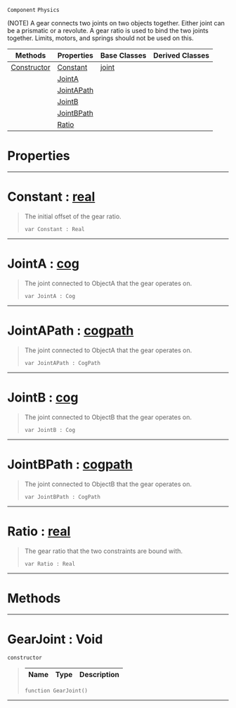  `Component` `Physics`



(NOTE) A gear connects two joints on two objects together. Either joint can be a prismatic or a revolute. A gear ratio is used to bind the two joints together. Limits, motors, and springs should not be used on this.

|Methods|Properties|Base Classes|Derived Classes|
|---|---|---|---|
|[ Constructor](https://github.com/ArendDanielek/ZeroDocsTest/blob/master/code_reference/class_reference/gearjoint.markdown#gearjoint-void)|[ Constant](https://github.com/ArendDanielek/ZeroDocsTest/blob/master/code_reference/class_reference/gearjoint.markdown#constant-zero-engine-doc)|[joint](https://github.com/ArendDanielek/ZeroDocsTest/blob/master/code_reference/class_reference/joint.markdown)| |
| |[ JointA](https://github.com/ArendDanielek/ZeroDocsTest/blob/master/code_reference/class_reference/gearjoint.markdown#jointa-zero-engine-docum)| | |
| |[ JointAPath](https://github.com/ArendDanielek/ZeroDocsTest/blob/master/code_reference/class_reference/gearjoint.markdown#jointapath-zero-engine-d)| | |
| |[ JointB](https://github.com/ArendDanielek/ZeroDocsTest/blob/master/code_reference/class_reference/gearjoint.markdown#jointb-zero-engine-docum)| | |
| |[ JointBPath](https://github.com/ArendDanielek/ZeroDocsTest/blob/master/code_reference/class_reference/gearjoint.markdown#jointbpath-zero-engine-d)| | |
| |[ Ratio](https://github.com/ArendDanielek/ZeroDocsTest/blob/master/code_reference/class_reference/gearjoint.markdown#ratio-zero-engine-docume)| | |


 #  Properties


---  
 #  Constant : [real](https://github.com/ArendDanielek/ZeroDocsTest/blob/master/code_reference/zilch_base_types/real.markdown)

> The initial offset of the gear ratio.
> ``` lang=cpp, name=Zilch
> var Constant : Real


---  
 #  JointA : [cog](https://github.com/ArendDanielek/ZeroDocsTest/blob/master/code_reference/class_reference/cog.markdown)

> The joint connected to ObjectA that the gear operates on.
> ``` lang=cpp, name=Zilch
> var JointA : Cog


---  
 #  JointAPath : [cogpath](https://github.com/ArendDanielek/ZeroDocsTest/blob/master/code_reference/class_reference/cogpath.markdown)

> The joint connected to ObjectA that the gear operates on.
> ``` lang=cpp, name=Zilch
> var JointAPath : CogPath


---  
 #  JointB : [cog](https://github.com/ArendDanielek/ZeroDocsTest/blob/master/code_reference/class_reference/cog.markdown)

> The joint connected to ObjectB that the gear operates on.
> ``` lang=cpp, name=Zilch
> var JointB : Cog


---  
 #  JointBPath : [cogpath](https://github.com/ArendDanielek/ZeroDocsTest/blob/master/code_reference/class_reference/cogpath.markdown)

> The joint connected to ObjectB that the gear operates on.
> ``` lang=cpp, name=Zilch
> var JointBPath : CogPath


---  
 #  Ratio : [real](https://github.com/ArendDanielek/ZeroDocsTest/blob/master/code_reference/zilch_base_types/real.markdown)

> The gear ratio that the two constraints are bound with.
> ``` lang=cpp, name=Zilch
> var Ratio : Real


---  
 #  Methods


---  
 #  GearJoint : Void

 `constructor`

> 
> |Name|Type|Description|
> |---|---|---|
> ``` lang=cpp, name=Zilch
> function GearJoint()
> ``` 


---  
 
  
  
  
  
  
  
  

 